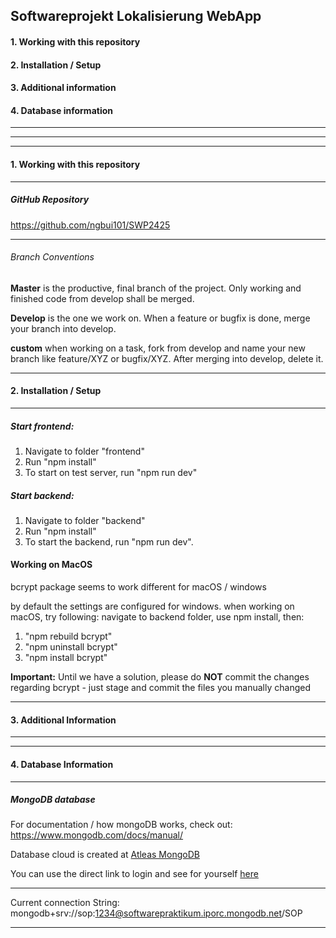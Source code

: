 ## Softwareprojekt Lokalisierung WebApp

#### 1. Working with this repository
#### 2. Installation / Setup
#### 3. Additional information
#### 4. Database information
---

---

---

#### 1. Working with this repository
---

##### GitHub Repository

https://github.com/ngbui101/SWP2425

---

###### Branch Conventions
**Master** is the productive, final branch of the project. Only working and finished code from develop shall be merged.

**Develop** is the one we work on. When a feature or bugfix is done, merge your branch into develop.

**custom** when working on a task, fork from develop and name your new branch like feature/XYZ or bugfix/XYZ. After merging into develop, delete it.

---
#### 2. Installation / Setup
---

#####  Start frontend: 

1. Navigate to folder "frontend"
2. Run "npm install"
3. To start on test server, run "npm run dev"

##### Start backend: 

1. Navigate to folder "backend"
2. Run "npm install"
3. To start the backend, run "npm run dev".

#### Working on MacOS
bcrypt package seems to work different for macOS / windows

by default the settings are configured for windows. when working on macOS, try following: navigate to backend folder, use npm install, then:

1. "npm rebuild bcrypt"
2. "npm uninstall bcrypt"
3. "npm install bcrypt"

**Important:** Until we have a solution, please do **NOT** commit the changes regarding bcrypt - just stage and commit the files you manually changed


---
#### 3. Additional Information
---


---
#### 4. Database Information
---

##### MongoDB database ###


For documentation / how mongoDB works, check out: https://www.mongodb.com/docs/manual/

Database cloud is created at [Atleas MongoDB](https://cloud.mongodb.com/)

You can use the direct link to login and see for yourself [here](https://account.mongodb.com/account/login)

---

Current connection String: mongodb+srv://sop:1234@softwarepraktikum.iporc.mongodb.net/SOP

---
